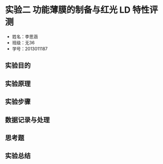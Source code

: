 # 实验二 功能薄膜的制备与红光 LD 特性评测

- 姓名：李思涵
- 班级：无36
- 学号：2013011187

## 实验目的


## 实验原理


## 实验步骤


## 数据记录与处理


## 思考题


## 实验总结
